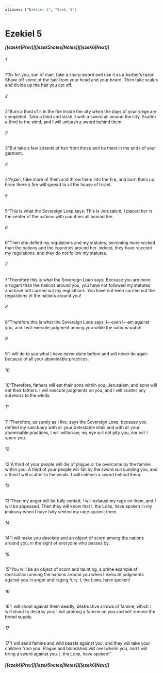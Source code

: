 ```yaml
---
aliases: ["Ezekiel 5", "Ezek. 5"]
---
```

# Ezekiel 5
##### <span class=arrow-left></span>[[ezek4|Prev]]<span class=navigation-separator></span>[[ezek5notes|Notes]]<span class=navigation-separator></span>[[ezek6|Next]]<span class=arrow-right></span>
###### 1
<span class=verse-first>1</span>“As for you, son of man, take a sharp sword and use it as a barber’s razor. Shave off some of the hair from your head and your beard. Then take scales and divide up the hair you cut off.
###### 2
<span class=verse-body>2</span>“Burn a third of it in the fire inside the city when the days of your siege are completed. Take a third and slash it with a sword all around the city. Scatter a third to the wind, and I will unleash a sword behind them.
###### 3
<span class=verse-body>3</span>“But take a few strands of hair from those and tie them in the ends of your garment.
###### 4
<span class=verse-body>4</span>“Again, take more of them and throw them into the fire, and burn them up. From there a fire will spread to all the house of Israel.
<div class=paragraph-break></div>

###### 5
<span class=verse-first>5</span>“This is what the Sovereign Lᴏʀᴅ says: This is Jerusalem; I placed her in the center of the nations with countries all around her.
###### 6
<span class=verse-body>6</span>“Then she defied my regulations and my statutes, becoming more wicked than the nations and the countries around her. Indeed, they have rejected my regulations, and they do not follow my statutes.
###### 7
<span class=verse-body>7</span>“Therefore this is what the Sovereign Lᴏʀᴅ says: Because you are more arrogant than the nations around you, you have not followed my statutes and have not carried out my regulations. You have not even carried out the regulations of the nations around you!
###### 8
<span class=verse-body>8</span>“Therefore this is what the Sovereign Lᴏʀᴅ says: I—even I—am against you, and I will execute judgment among you while the nations watch.
###### 9
<span class=verse-body>9</span>“I will do to you what I have never done before and will never do again because of all your abominable practices.
###### 10
<span class=verse-body>10</span>“Therefore, fathers will eat their sons within you, Jerusalem, and sons will eat their fathers. I will execute judgments on you, and I will scatter any survivors to the winds.
###### 11
<span class=verse-body>11</span>“Therefore, as surely as I live, says the Sovereign Lᴏʀᴅ, because you defiled my sanctuary with all your detestable idols and with all your abominable practices, I will withdraw; my eye will not pity you, nor will I spare you.
###### 12
<span class=verse-body>12</span>“A third of your people will die of plague or be overcome by the famine within you. A third of your people will fall by the sword surrounding you, and a third I will scatter to the winds. I will unleash a sword behind them.
<div class=paragraph-break></div>

###### 13
<span class=verse-first>13</span>“Then my anger will be fully vented; I will exhaust my rage on them, and I will be appeased. Then they will know that I, the Lᴏʀᴅ, have spoken in my jealousy when I have fully vented my rage against them.
###### 14
<span class=verse-body>14</span>“I will make you desolate and an object of scorn among the nations around you, in the sight of everyone who passes by.
###### 15
<span class=verse-body>15</span>“You will be an object of scorn and taunting, a prime example of destruction among the nations around you when I execute judgments against you in anger and raging fury. I, the Lᴏʀᴅ, have spoken!
###### 16
<span class=verse-body>16</span>“I will shoot against them deadly, destructive arrows of famine, which I will shoot to destroy you. I will prolong a famine on you and will remove the bread supply.
###### 17
<span class=verse-body>17</span>“I will send famine and wild beasts against you, and they will take your children from you. Plague and bloodshed will overwhelm you, and I will bring a sword against you. I, the Lᴏʀᴅ, have spoken!”
##### <span class=arrow-left></span>[[ezek4|Prev]]<span class=navigation-separator></span>[[ezek5notes|Notes]]<span class=navigation-separator></span>[[ezek6|Next]]<span class=arrow-right></span>